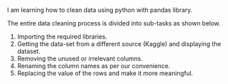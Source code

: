 I am learning how to clean data using python with pandas library.

The entire data cleaning process is divided into sub-tasks as shown below.

1. Importing the required libraries.
2. Getting the data-set from a different source (Kaggle) and displaying the dataset.
3. Removing the unused or irrelevant columns.
4. Renaming the column names as per our convenience.
5. Replacing the value of the rows and make it more meaningful.
